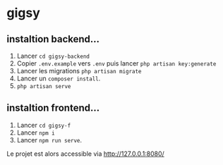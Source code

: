 # gigsy

## instaltion backend...

1. Lancer `cd gigsy-backend`
2. Copier `.env.example` vers `.env` puis lancer `php artisan key:generate`
3. Lancer les migrations `php artisan migrate` 
4. Lancer un `composer install`.
5. `php artisan serve`

## instaltion frontend...

1. Lancer `cd gigsy-f`
2. Lancer `npm i` 
3. Lancer `npm run serve`.


Le projet est alors accessible via http://127.0.0.1:8080/
